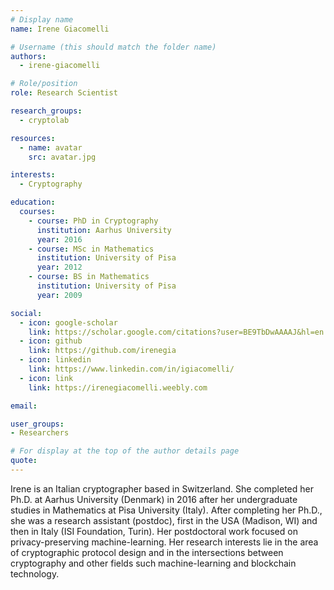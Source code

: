 ```yaml
---
# Display name
name: Irene Giacomelli

# Username (this should match the folder name)
authors:
  - irene-giacomelli

# Role/position
role: Research Scientist

research_groups:
  - cryptolab

resources:
  - name: avatar
    src: avatar.jpg

interests:
  - Cryptography

education:
  courses:
    - course: PhD in Cryptography
      institution: Aarhus University
      year: 2016
    - course: MSc in Mathematics
      institution: University of Pisa
      year: 2012
    - course: BS in Mathematics
      institution: University of Pisa
      year: 2009

social:
  - icon: google-scholar
    link: https://scholar.google.com/citations?user=BE9TbDwAAAAJ&hl=en
  - icon: github
    link: https://github.com/irenegia
  - icon: linkedin
    link: https://www.linkedin.com/in/igiacomelli/
  - icon: link
    link: https://irenegiacomelli.weebly.com

email:

user_groups:
- Researchers

# For display at the top of the author details page
quote:
---
```


Irene is an Italian cryptographer based in Switzerland. She completed her Ph.D. at Aarhus University (Denmark) in 2016 after her undergraduate studies in Mathematics at Pisa University (Italy). After completing her Ph.D., she was a research assistant (postdoc), first in the USA (Madison, WI) and then in Italy (ISI Foundation, Turin). Her postdoctoral work focused on privacy-preserving machine-learning. Her research interests lie in the area of cryptographic protocol design and in the intersections between cryptography and other fields such machine-learning and blockchain technology.

